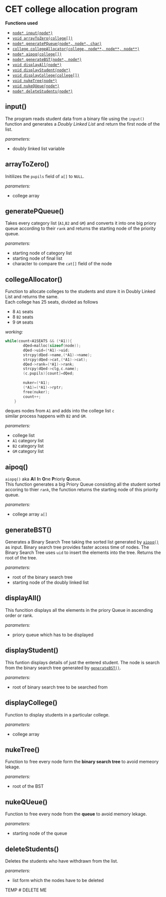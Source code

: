 # CET college allocation program

**Functions used**
- [`node* input(node*)`](#input)
- [`void arrayToZero(college[])`](#arraytozero)
- [`node* generatePQueue(node*, node*, char)`](#generatepqueue)
- [`college collegeAllocator(college, node**, node**, node**)`](#collegeallocator)
- [`node* aipoq(college[])`](#aipoq)
- [`node* generateBST(node*, node*)`](#generatebst)
- [`void displayAll(node*)`](#displayall)
- [`void displayStudent(node*)`](#displaystudent)
- [`void displayCollege(college[])`](#displaycollege)
- [`void nukeTree(node*)`](#nuketree)
- [`void nukeQUeue(node*)`](#nukequeue)
- [`node* deleteStudents(node*)`](#deletestudents)

## input()
The program reads student data from a binary file using the `input()` function and generates a _Doubly Linked List_ and return the first node of the list.

*parameters:*
* doubly linked list variable  


## arrayToZero()
Initilizes the `pupils` field of `a[]` to `NULL`.

*parameters:*
* college array

## generatePQueue()
Takes every category list (`A1`,`B2` and `GM`) and converts it into one big priory queue according to their `rank` and returns the starting node of the priority queue.   

*parameters:*
* starting node of category list
* starting node of final list
* character to compare the `cat[]` field of the node

## collegeAllocator()
Function to allocate colleges to the students and store it in Doubly Linked List and returns the same.  
Each college has 25 seats, divided as follows  
* 8 `A1` seats
* 8 `B2` seats
* 9 `GM` seats

*working:*  
```c
while(count<A1SEATS && (*A1)){
		dQed=malloc(sizeof(node));
		dQed->uid=(*A1)->uid;
		strcpy(dQed->name,(*A1)->name);
		strcpy(dQed->cat,(*A1)->cat);
		dQed->rank=(*A1)->rank;
		strcpy(dQed->clg,c.name);
		(c.pupils)[count]=dQed;
	
		nuker=(*A1);
		(*A1)=(*A1)->rptr;
		free(nuker);
		count++;
	}
```
deques nodes from `A1` and adds into the college list `c`  
similar process happens with `B2` and `GM`.

*parameters:*
* college list
* `A1` category list
* `B2` category list
* `GM` category list

## aipoq()
`aiopq()` aka **A**ll **I**n **O**ne **P**rioriy **Q**ueue.  
This function generates a big Priory Queue consisting all the student sorted accoring to thier `rank`, the function returns the starting node of this priority queue.  
 
*parameters:*
* college array `a[]` 

## generateBST()
Generates a Binary Search Tree taking the sorted list generated by [`aipoq()`](#aipoq) as input. Binary search tree provides faster access time of nodes. The Binary Search Tree uses `uid` to insert the elements into the tree. Returns the root of the tree.

*parameters:*
* root of the binary search tree
* starting node of the doubly linked list

## displayAll()
This funcition displays all the elements in the priory Queue in ascending order or rank.

*parameters:*
* priory queue which has to be displayed

## displayStudent()
This funtion displays details of just the entered student. The node is search from the binary search tree generated by [`generateBST()`](#generatebst).

*parameters:*
* root of binary search tree to be searched from

## displayCollege()
Function to display students in a particular college.  

*parameters:*
* college array 

## nukeTree()
Function to free every node form the **binary search tree** to avoid memeory lekage.

*parameters:*
* root of the BST

## nukeQUeue()
Function to free every node from the **queue** to avoid memory lekage.

*parameters:*
* starting node of the queue

## deleteStudents()
Deletes the students who have withdrawn from the list.

*parameters:*
* list form which the nodes have to be deleted


TEMP # DELETE ME
